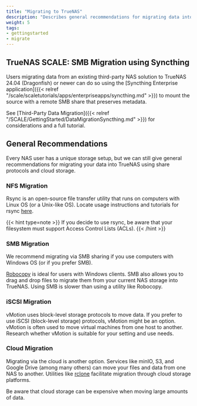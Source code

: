 ```yaml
---
title: "Migrating to TrueNAS"
description: "Describes general recommendations for migrating data into TrueNAS."
weight: 5
tags:
- gettingstarted
- migrate
---
```


## TrueNAS SCALE: SMB Migration using Syncthing

Users migrating data from an existing third-party NAS solution to TrueNAS 24.04 (Dragonfish) or newer can do so using the [Syncthing Enterprise application]({{< relref "/scale/scaletutorials/apps/enterpriseapps/syncthing.md" >}}) to mount the source with a remote SMB share that preserves metadata.

See [Third-Party Data Migration]({{< relref "/SCALE/GettingStarted/DataMigrationSyncthing.md" >}}) for considerations and a full tutorial.

## General Recommendations

Every NAS user has a unique storage setup, but we can still give general recommendations for migrating your data into TrueNAS <!--CORE or earlier versions of SCALE--> using share protocols and cloud storage.

### NFS Migration

Rsync is an open-source file transfer utility that runs on computers with Linux OS (or a Unix-like OS). Locate usage instructions and tutorials for rsync [here](https://rsync.samba.org/).

{{< hint type=note >}}
If you decide to use rsync, be aware that your filesystem must support Access Control Lists (ACLs).
{{< /hint >}}

### SMB Migration

We recommend migrating via SMB sharing if you use computers with Windows OS (or if you prefer SMB).

[Robocopy](https://learn.microsoft.com/en-us/windows-server/administration/windows-commands/robocopy) is ideal for users with Windows clients. SMB also allows you to drag and drop files to migrate them from your current NAS storage into TrueNAS. Using SMB is slower than using a utility like Robocopy.

### iSCSI Migration

vMotion uses block-level storage protocols to move data. If you prefer to use iSCSI (block-level storage) protocols, vMotion might be an option. vMotion is often used to move virtual machines from one host to another. Research whether vMotion is suitable for your setting and use needs.

### Cloud Migration

Migrating via the cloud is another option. Services like minIO, S3, and Google Drive (among many others) can move your files and data from one NAS to another. Utilities like [rclone](https://rclone.org/) facilitate migration through cloud storage platforms.

Be aware that cloud storage can be expensive when moving large amounts of data.
